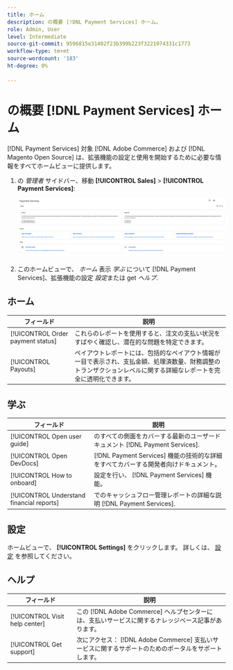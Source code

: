```yaml
---
title: ホーム
description: の概要 [!DNL Payment Services] ホーム。
role: Admin, User
level: Intermediate
source-git-commit: 9596815e31402f23b399b223f3221074331c1773
workflow-type: tm+mt
source-wordcount: '183'
ht-degree: 0%

---
```



# の概要 [!DNL Payment Services] ホーム

[!DNL Payment Services] 対象 [!DNL Adobe Commerce] および [!DNL Magento Open Source] は、拡張機能の設定と使用を開始するために必要な情報をすべてホームビューに提供します。

1. の _管理者_ サイドバー、移動 **[!UICONTROL Sales]** > **[!UICONTROL Payment Services]**:

   ![ホームビュー](assets/home-view.png)

1. このホームビューで、 _ホーム_ 表示 _学ぶ_ について [!DNL Payment Services]、拡張機能の設定 _設定_&#x200B;または get _ヘルプ_.

## ホーム

| フィールド | 説明 |
|---|---|
| [!UICONTROL Order payment status] | これらのレポートを使用すると、注文の支払い状況をすばやく確認し、潜在的な問題を特定できます。 |
| [!UICONTROL Payouts] | ペイアウトレポートには、包括的なペイアウト情報が一目で表示され、支払金額、処理済数量、財務調整のトランザクションレベルに関する詳細なレポートを完全に透明化できます。 |

## 学ぶ

| フィールド | 説明 |
|---|---|
| [!UICONTROL Open user guide] | のすべての側面をカバーする最新のユーザードキュメント [!DNL Payment Services]. |
| [!UICONTROL Open DevDocs] | [!DNL Payment Services] 機能の技術的な詳細をすべてカバーする開発者向けドキュメント。 |
| [!UICONTROL How to onboard] | 設定を行い、 [!DNL Payment Services] 機能。 |
| [!UICONTROL Understand financial reports] | でのキャッシュフロー管理レポートの詳細な説明 [!DNL Payment Services]. |

## 設定

ホームビューで、 **[!UICONTROL Settings]** をクリックします。 詳しくは、 [設定](settings.md) を参照してください。

## ヘルプ

| フィールド | 説明 |
|---|---|
| [!UICONTROL Visit help center] | この [!DNL Adobe Commerce] ヘルプセンターには、支払いサービスに関するナレッジベース記事があります。 |
| [!UICONTROL Get support] | 次にアクセス： [!DNL Adobe Commerce] 支払いサービスに関するサポートのためのポータルをサポートします。 |
